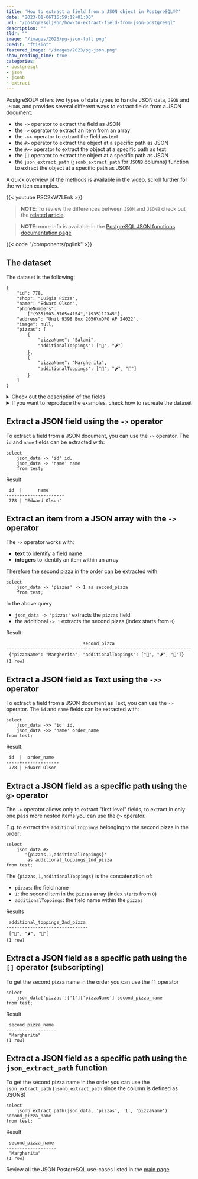```yaml
---
title: 'How to extract a field from a JSON object in PostgreSQL®?'
date: "2023-01-06T16:59:12+01:00"
url: "/postgresqljson/how-to-extract-field-from-json-postgresql"
description: ""
tldr: ""
image: "/images/2023/pg-json-full.png"
credit: "ftisiot"
featured_image: "/images/2023/pg-json.png"
show_reading_time: true
categories:
- postgresql
- json
- jsonb
- extract
---
```


PostgreSQL® offers two types of data types to handle JSON data, `JSON` and `JSONB`, and provides several different ways to extract fields from a JSON document:

<!--more-->

* the `->` operator to extract the field as JSON
* the `->` operator to extract an item from an array
* the `->>` operator to extract the field as text
* the `#>` operator to extract the object at a specific path as JSON
* the `#>>` operator to extract the object at a specific path as text
* the `[]` operator to extract the object at a specific path as JSON
* the `json_extract_path` (`jsonb_extract_path` for `JSONB` columns) function to extract the object at a specific path as JSON

A quick overview of the methods is available in the video, scroll further for the written examples.

{{< youtube PSC2xW7LEnk >}} 

> **NOTE**: To review the differences between `JSON` and `JSONB` check out the [related article](/postgresqljson/what-are-the-differences-json-jsonb-postgresql).

> **NOTE**: more info is available in the [PostgreSQL JSON functions documentation page](https://www.postgresql.org/docs/current/functions-json.html)

{{< code "/components/pglink" >}}


## The dataset

The dataset is the following:

```
{
    "id": 778,
    "shop": "Luigis Pizza",
    "name": "Edward Olson",
    "phoneNumbers":
        ["(935)503-3765x4154","(935)12345"],
    "address": "Unit 9398 Box 2056\nDPO AP 24022",
    "image": null,
    "pizzas": [
        {
            "pizzaName": "Salami",
            "additionalToppings": ["🥓", "🌶️"]
        },
        {
            "pizzaName": "Margherita",
            "additionalToppings": ["🍌", "🌶️", "🍍"]
        }
    ]
}
```

<details>
  <summary>Check out the description of the fields</summary>
The following examples use a pizza order dataset with an order having:

* `id`: 778
* `shop`: "Luigis Pizza"
* `name`: "Edward Olson"
* `phoneNumbers`:["(935)503-3765x4154","(935)12345"]
* `address`: "Unit 9398 Box 2056\nDPO AP 24022"
* `image`: null
* and two pizzas contained in the `pizzas` item:

```
[
    {
        "pizzaName": "Salami",
        "additionalToppings": ["🥓", "🌶️"]
    },
    {
        "pizzaName": "Margherita",
        "additionalToppings": ["🍌", "🌶️", "🍍"]
    }
]
```
</details>
<details>
  <summary>If you want to reproduce the examples, check how to recreate the dataset</summary>

It can be recreated with the following script:

```
create table test(id serial, json_data jsonb);

insert into test(json_data) values (
'{
    "id": 778,
    "shop": "Luigis Pizza",
    "name": "Edward Olson",
    "phoneNumbers":
        ["(935)503-3765x4154","(935)12345"],
    "address": "Unit 9398 Box 2056\nDPO AP 24022",
    "image": null,
    "pizzas": [
        {
            "pizzaName": "Salami",
            "additionalToppings": ["🥓", "🌶️"]
        },
        {
            "pizzaName": "Margherita",
            "additionalToppings": ["🍌", "🌶️", "🍍"]
        }
    ]
}');
```

</details>

## Extract a JSON field using the `->` operator

To extract a field from a JSON document, you can use the `->` operator. The `id` and `name` fields can be extracted with:

```
select 
    json_data -> 'id' id,
    json_data -> 'name' name
    from test;
```

Result

```
 id  |      name
-----+----------------
 778 | "Edward Olson"
 ```

## Extract an item from a JSON array with the `->` operator

The `->` operator works with:

* **text** to identify a field name
* **integers** to identify an item within an array

Therefore the second pizza in the order can be extracted with

```
select 
    json_data -> 'pizzas' -> 1 as second_pizza
    from test;
```

In the above query

* `json_data -> 'pizzas'` extracts the `pizzas` field
* the additional `-> 1` extracts the second pizza (index starts from `0`)

Result

```
                             second_pizza
----------------------------------------------------------------------
 {"pizzaName": "Margherita", "additionalToppings": ["🍌", "🌶️", "🍍"]}
(1 row)
```


## Extract a JSON field as Text using the `->>` operator

To extract a field from a JSON document as Text, you can use the `->` operator. The `id` and `name` fields can be extracted with:

```
select 
    json_data ->> 'id' id,
    json_data ->> 'name' order_name
from test;
```

Result:

```
 id  |  order_name
-----+--------------
 778 | Edward Olson
 ```

## Extract a JSON field as a specific path using the `@>` operator

The `->` operator allows only to extract "first level" fields, to extract in only one pass more nested items you can use the `@>` operator. 

E.g. to extract the `additionalToppings` belonging to the second pizza in the order:

```
select 
    json_data #> 
       '{pizzas,1,additionalToppings}'  
        as additional_toppings_2nd_pizza
from test;
```

The `{pizzas,1,additionalToppings}` is the concatenation of:

* `pizzas`: the field name
* `1`: the second item in the `pizzas` array (index starts from `0`)
* `additionalToppings`: the field name within the `pizzas`

Results

```
 additional_toppings_2nd_pizza
-------------------------------
 ["🍌", "🌶️", "🍍"]
(1 row)
```
## Extract a JSON field as a specific path using the `[]` operator (subscripting)

To get the second pizza name in the order you can use the `[]` operator

```
select 
    json_data['pizzas']['1']['pizzaName'] second_pizza_name
from test;
```

Result

```
 second_pizza_name
-------------------
 "Margherita"
(1 row)
```

## Extract a JSON field as a specific path using the `json_extract_path` function

To get the second pizza name in the order you can use the `json_extract_path` (`jsonb_extract_path` since the column is defined as JSONB)

```
select 
    jsonb_extract_path(json_data, 'pizzas', '1', 'pizzaName') second_pizza_name
from test;
```

Result

```
 second_pizza_name
-------------------
 "Margherita"
(1 row)
```

Review all the JSON PostgreSQL use-cases listed in the [main page](/postgresqljson/main)